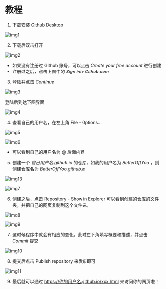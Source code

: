 # 教程

1. 下载安装 [Github Desktop](https://desktop.github.com/)

![img1](1.jpg)

2. 下载后双击打开

![img2](2.jpg)

- 如果没有注册过 Github 账号，可以点击 *Create your free account* 进行创建
- 注册过之后，点击上图中的 *Sign into Github.com*

3. 登陆并点击 *Continue*

![img3](3.jpg)

登陆后到达下图界面

![img4](4.jpg)

4. 查看自己的用户名，在左上角 File - Options...

![img5](5.jpg)

![img6](6.jpg)

- 可以看到自己的用户名为 @ 后面内容

5. 创建一个 *自己用户名.github.io* 的仓库，如我的用户名为 *BetterOffYoo* ，则创建仓库名为 *BetterOffYoo.github.io*

![img13](13.jpg)

![img7](7.jpg)

6. 创建之后，点击 Repository - Show in Explorer 可以看到创建的仓库的文件夹，并把自己的网页复制到这个文件夹。

![img8](8.jpg)

![img9](9.jpg)

7. 这时候程序中就会有相应的变化，此时左下角填写概要和描述，并点击 *Commit* 提交

![img10](10.jpg)

8. 提交后点击 Publish repository 来发布即可

![img11](12.jpg)

9. 最后就可以通过 https://你的用户名.github.io/xxx.html 来访问你的网页啦！